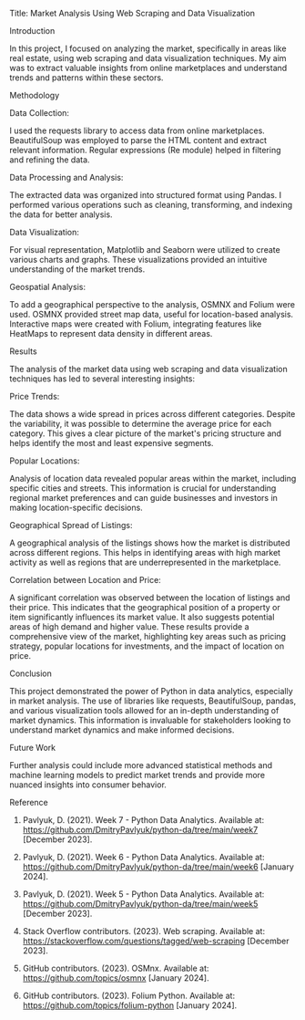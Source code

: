 Title: Market Analysis Using Web Scraping and Data Visualization

Introduction

In this project, I focused on analyzing the market, specifically in areas like real estate, using web scraping and data visualization techniques. My aim was to extract valuable insights from online marketplaces and understand trends and patterns within these sectors.

Methodology

Data Collection:

I used the requests library to access data from online marketplaces. BeautifulSoup was employed to parse the HTML content and extract relevant information. Regular expressions (Re module) helped in filtering and refining the data.

Data Processing and Analysis:

The extracted data was organized into structured format using Pandas. I performed various operations such as cleaning, transforming, and indexing the data for better analysis.

Data Visualization:

For visual representation, Matplotlib and Seaborn were utilized to create various charts and graphs. These visualizations provided an intuitive understanding of the market trends.

Geospatial Analysis:

To add a geographical perspective to the analysis, OSMNX and Folium were used. OSMNX provided street map data, useful for location-based analysis. Interactive maps were created with Folium, integrating features like HeatMaps to represent data density in different areas.

Results

The analysis of the market data using web scraping and data visualization techniques has led to several interesting insights:

Price Trends:

The data shows a wide spread in prices across different categories. Despite the variability, it was possible to determine the average price for each category. This gives a clear picture of the market's pricing structure and helps identify the most and least expensive segments.

Popular Locations:

Analysis of location data revealed popular areas within the market, including specific cities and streets. This information is crucial for understanding regional market preferences and can guide businesses and investors in making location-specific decisions.

Geographical Spread of Listings:

A geographical analysis of the listings shows how the market is distributed across different regions. This helps in identifying areas with high market activity as well as regions that are underrepresented in the marketplace.

Correlation between Location and Price:

A significant correlation was observed between the location of listings and their price. This indicates that the geographical position of a property or item significantly influences its market value. It also suggests potential areas of high demand and higher value. These results provide a comprehensive view of the market, highlighting key areas such as pricing strategy, popular locations for investments, and the impact of location on price.

Conclusion

This project demonstrated the power of Python in data analytics, especially in market analysis. The use of libraries like requests, BeautifulSoup, pandas, and various visualization tools allowed for an in-depth understanding of market dynamics. This information is invaluable for stakeholders looking to understand market dynamics and make informed decisions.

Future Work

Further analysis could include more advanced statistical methods and machine learning models to predict market trends and provide more nuanced insights into consumer behavior.

Reference

1) Pavlyuk, D. (2021). Week 7 - Python Data Analytics. Available at: https://github.com/DmitryPavlyuk/python-da/tree/main/week7 [December 2023].

2) Pavlyuk, D. (2021). Week 6 - Python Data Analytics. Available at: https://github.com/DmitryPavlyuk/python-da/tree/main/week6 [January 2024].

3) Pavlyuk, D. (2021). Week 5 - Python Data Analytics. Available at: https://github.com/DmitryPavlyuk/python-da/tree/main/week5 [December 2023].

4) Stack Overflow contributors. (2023). Web scraping. Available at: https://stackoverflow.com/questions/tagged/web-scraping [December 2023].

5) GitHub contributors. (2023). OSMnx. Available at: https://github.com/topics/osmnx [January 2024].

6) GitHub contributors. (2023). Folium Python. Available at: https://github.com/topics/folium-python [January 2024].
